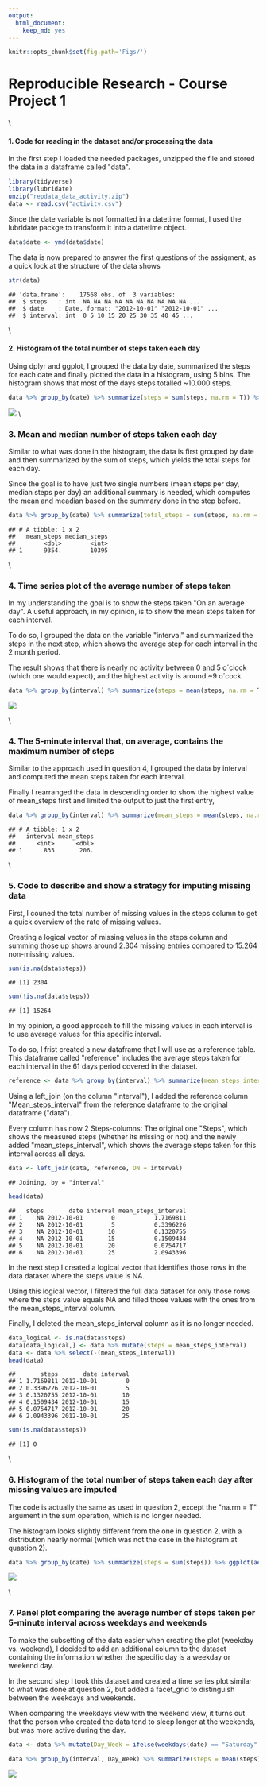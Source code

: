 ```yaml
---
output: 
  html_document: 
    keep_md: yes
---
```


```r
knitr::opts_chunk$set(fig.path='Figs/')
```

Reproducible Research - Course Project 1
==========================================
\

#### **1. Code for reading in the dataset and/or processing the data**

In the first step I loaded the needed packages, unzipped the file and stored the data in a dataframe called "data".


```r
library(tidyverse)
library(lubridate)
unzip("repdata_data_activity.zip")
data <- read.csv("activity.csv")
```

Since the date variable is not formatted in a datetime format, I used the lubridate packge to transform it into a datetime object.


```r
data$date <- ymd(data$date)
```

The data is now prepared to answer the first questions of the assigment, as a quick lock at the structure of the data shows


```r
str(data)
```

```
## 'data.frame':	17568 obs. of  3 variables:
##  $ steps   : int  NA NA NA NA NA NA NA NA NA NA ...
##  $ date    : Date, format: "2012-10-01" "2012-10-01" ...
##  $ interval: int  0 5 10 15 20 25 30 35 40 45 ...
```

\

#### **2. Histogram of the total number of steps taken each day**

Using dplyr and ggplot, I grouped the data by date, summarized the steps for each date and finally plotted the data in a histogram, using 5 bins. The histogram shows that most of the days steps totalled ~10.000 steps.


```r
data %>% group_by(date) %>% summarize(steps = sum(steps, na.rm = T)) %>% ggplot(aes(x = steps)) + geom_histogram(bins = 5, color = "white")
```

![](Figs/unnamed-chunk-4-1.png)<!-- -->
\

### **3. Mean and median number of steps taken each day**

Similar to what was done in the histogram, the data is first grouped by date and then summarized by the sum of steps, which yields the total steps for each day.

Since the goal is to have just two single numbers (mean steps per day, median steps per day) an additional summary is needed, which computes the mean and meadian based on the summary done in the step before.



```r
data %>% group_by(date) %>% summarize(total_steps = sum(steps, na.rm = T)) %>% summarize(mean_steps = mean(total_steps), median_steps = median(total_steps))
```

```
## # A tibble: 1 x 2
##   mean_steps median_steps
##        <dbl>        <int>
## 1      9354.        10395
```

\

### **4. Time series plot of the average number of steps taken**

In my understanding the goal is to show the steps taken "On an average day". A useful approach, in my opinion, is to show the mean steps taken for each interval.

To do so, I grouped the data on the variable "interval" and summarized the steps in the next step, which shows the average step for each interval in the 2 month period.

The result shows that there is nearly no activity between 0 and 5 o´clock (which one would expect), and the highest activity is around ~9 o´cock.


```r
data %>% group_by(interval) %>% summarize(steps = mean(steps, na.rm = T)) %>% ggplot(aes(x = interval, y = steps)) + geom_line()
```

![](Figs/unnamed-chunk-6-1.png)<!-- -->

\

### **4. The 5-minute interval that, on average, contains the maximum number of steps**

Similar to the approach used in question 4, I grouped the data by interval and computed the mean steps taken for each interval.

Finally I rearranged the data in descending order to show the highest value of mean_steps first and limited the output to just the first entry,


```r
data %>% group_by(interval) %>% summarize(mean_steps = mean(steps, na.rm = T)) %>% arrange(desc(mean_steps)) %>% head(1)
```

```
## # A tibble: 1 x 2
##   interval mean_steps
##      <int>      <dbl>
## 1      835       206.
```

\

### **5. Code to describe and show a strategy for imputing missing data**

First, I couned the total number of missing values in the steps column to get a quick overview of the rate of missing values.

Creating a logical vector of missing values in the steps column and summing those up shows around 2.304 missing entries compared to 15.264 non-missing values.


```r
sum(is.na(data$steps))
```

```
## [1] 2304
```

```r
sum(!is.na(data$steps))
```

```
## [1] 15264
```

In my opinion, a good approach to fill the missing values in each interval is to use average values for this specific interval.

To do so, I frist created a new dataframe that I will use as a reference table. This dataframe called "reference" includes the average steps taken for each interval in the 61 days period covered in the dataset.


```r
reference <- data %>% group_by(interval) %>% summarize(mean_steps_interval = mean(steps, na.rm = T))
```

Using a left_join (on the column "interval"), I added the reference column "Mean_steps_interval" from the reference dataframe to the original dataframe ("data").

Every column has now 2 Steps-columns: The original one "Steps", which shows the measured steps (whether its missing or not) and the newly added "mean_steps_interval", which shows the average steps taken for this interval across all days.


```r
data <- left_join(data, reference, ON = interval)
```

```
## Joining, by = "interval"
```

```r
head(data)
```

```
##   steps       date interval mean_steps_interval
## 1    NA 2012-10-01        0           1.7169811
## 2    NA 2012-10-01        5           0.3396226
## 3    NA 2012-10-01       10           0.1320755
## 4    NA 2012-10-01       15           0.1509434
## 5    NA 2012-10-01       20           0.0754717
## 6    NA 2012-10-01       25           2.0943396
```

In the next step I created a logical vector that identifies those rows in the data dataset where the steps value is NA.

Using this logical vector, I filtered the full data dataset for only those rows where the steps value equals NA and filled those values with the ones from the mean_steps_interval column.

Finally, I deleted the mean_steps_interval column as it is no longer needed.


```r
data_logical <- is.na(data$steps)
data[data_logical,] <- data %>% mutate(steps = mean_steps_interval)
data <- data %>% select(-(mean_steps_interval))
head(data)
```

```
##       steps       date interval
## 1 1.7169811 2012-10-01        0
## 2 0.3396226 2012-10-01        5
## 3 0.1320755 2012-10-01       10
## 4 0.1509434 2012-10-01       15
## 5 0.0754717 2012-10-01       20
## 6 2.0943396 2012-10-01       25
```

```r
sum(is.na(data$steps))
```

```
## [1] 0
```

\

### **6. Histogram of the total number of steps taken each day after missing values are imputed**

The code is actually the same as used in question 2, except the "na.rm = T" argument in the sum operation, which is no longer needed.

The histogram looks slightly different from the one in question 2, with a distribution nearly normal (which was not the case in the histogram at quastion 2).


```r
data %>% group_by(date) %>% summarize(steps = sum(steps)) %>% ggplot(aes(x = steps)) + geom_histogram(bins = 5, color = "white")
```

![](Figs/unnamed-chunk-12-1.png)<!-- -->

\

### **7. Panel plot comparing the average number of steps taken per 5-minute interval across weekdays and weekends**

To make the subsetting of the data easier when creating the plot (weekday vs. weekend), I decided to add an additional column to the dataset containing the information whether the specific day is a weekday or weekend day.

In the second step I took this dataset and created a time series plot similar to what was done at question 2, but added a facet_grid to distinguish between the weekdays and weekends.

When comparing the weekdays view with the weekend view, it turns out that the person who created the data tend to sleep longer at the weekends, but was more active during the day.


```r
data <- data %>% mutate(Day_Week = ifelse(weekdays(date) == "Saturday" | weekdays(date) == "Sunday", "weekend", "weekday"))

data %>% group_by(interval, Day_Week) %>% summarize(steps = mean(steps)) %>% ggplot(aes(x = interval, y = steps, color = Day_Week)) + geom_line() + facet_grid(cols = vars(Day_Week))
```

![](Figs/unnamed-chunk-13-1.png)<!-- -->
